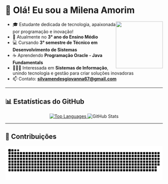
# 👋 Olá! Eu sou a Milena Amorim

<img   height=150px width=150px align="right" src="https://i.pinimg.com/originals/55/6f/e5/556fe5b7efb8608bd8d267fa11bd44cb.gif" />

- 🎓 Estudante dedicada de tecnologia, apaixonada por programação e inovação!  
- 📖 Atualmente no **3° ano do Ensino Médio**
- 💻 Cursando **3° semestre de Técnico em Desenvolvimento de Sistemas**
- ☕ Aprendendo **Programação Oracle - Java Fundamentals**
- 👩🏻‍💻 Interessada em **Sistemas de Informação**, unindo tecnologia e gestão para criar soluções inovadoras  
- 📫 Contato: **silvamendesgiovanna67@gmail.com**

---

## 📊 Estatísticas do GitHub

<div align="center">
  <a href="https://github.com/anuraghazra/github-readme-stats">
    <img src="https://github-readme-stats.vercel.app/api/top-langs/?username=GiMendescCodes&layout=compact&langs_count=6&theme=radical" alt="Top Languages"/>
  </a>
  <img src="https://github-readme-stats.vercel.app/api?username=GiMendescCodes&show_icons=true&theme=radical" alt="GitHub Stats"/>
</div>

---

## 🐍 Contribuições

<div align="center">
  <picture>
    <source media="(prefers-color-scheme: dark)" srcset="https://raw.githubusercontent.com/platane/platane/output/github-contribution-grid-snake-dark.svg">
    <source media="(prefers-color-scheme: light)" srcset="https://raw.githubusercontent.com/platane/platane/output/github-contribution-grid-snake.svg">
    <img alt="GitHub Contribution Snake" src="https://raw.githubusercontent.com/platane/platane/output/github-contribution-grid-snake.svg">
  </picture>
</div>
